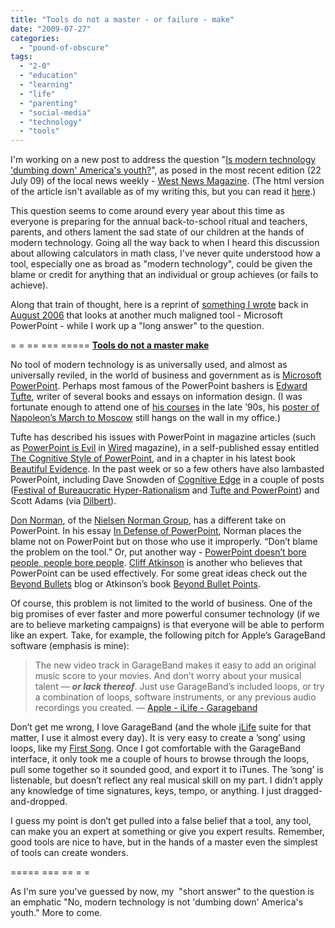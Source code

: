 ```yaml
---
title: "Tools do not a master - or failure - make"
date: "2009-07-27"
categories: 
  - "pound-of-obscure"
tags: 
  - "2-0"
  - "education"
  - "learning"
  - "life"
  - "parenting"
  - "social-media"
  - "technology"
  - "tools"
---
```


I'm working on a new post to address the question "[Is modern technology 'dumbing down' America's youth?](http://issuu.com/newsmagazinenetwork/docs/west_072209/56)", as posed in the most recent edition (22 July 09) of the local news weekly - [West News Magazine](http://www.westnewsmagazine.com). (The html version of the article isn't available as of my writing this, but you can read it [here](http://issuu.com/newsmagazinenetwork/docs/west_072209/56).)

This question seems to come around every year about this time as everyone is preparing for the annual back-to-school ritual and teachers, parents, and others lament the sad state of our children at the hands of modern technology. Going all the way back to when I heard this discussion about allowing calculators in math class, I've never quite understood how a tool, especially one as broad as "modern technology", could be given the blame or credit for anything that an individual or group achieves (or fails to achieve).

Along that train of thought, here is a reprint of [something I wrote](http://nsl.gbrettmiller.com/2006/tools-do-not-a-master-make) back in [August 2006](http://nsl.gbrettmiller.com/2006/08) that looks at another much maligned tool - Microsoft PowerPoint - while I work up a "long answer" to the question.

\= = == === ===== [**Tools do not a master make**](http://nsl.gbrettmiller.com/2006/tools-do-not-a-master-make)

No tool of modern technology is as universally used, and almost as universally reviled, in the world of business and government as is [Microsoft PowerPoint](http://www.microsoft.com/powerpoint "Microsoft Office Online: PowerPoint 2003 Home Page"). Perhaps most famous of the PowerPoint bashers is [Edward Tufte](http://www.edwardtufte.com/tufte/index "The Work of Edward Tufte and Graphics Press"), writer of several books and essays on information design. (I was fortunate enough to attend one of [his courses](http://www.edwardtufte.com/tufte/courses "Edward Tufte: Courses") in the late ’90s, his [poster of Napoleon’s March to Moscow](http://www.edwardtufte.com/tufte/posters "Edward Tufte: Posters") still hangs on the wall in my office.)

Tufte has described his issues with PowerPoint in magazine articles (such as [PowerPoint is Evil](http://wired.com/wired/archive/11.09/ppt2.html "Tufte - PowerPoint is Evil (wired.com  Sep 2003)") in [Wired](http://wired.com/ "Wired.com") magazine), in a self-published essay entitled [The Cognitive Style of PowerPoint](http://www.edwardtufte.com/tufte/powerpoint "Edward Tufte - The Cognitive Style of PowerPoint"), and in a chapter in his latest book [Beautiful Evidence](http://www.edwardtufte.com/tufte/books_be "Edward Tufte - Beautiful Evidence"). In the past week or so a few others have also lambasted PowerPoint, including Dave Snowden of [Cognitive Edge](http://www.cognitive-edge.com/ "Cognitive Edge") in a couple of posts ([Festival of Bureaucratic Hyper-Rationalism](http://www.cognitive-edge.com/2006/08/festival_of_bureaucratic_hyper.php "Dave Snowden - Festival of Bureaucratic Hyper-Rationalism") and [Tufte and PowerPoint](http://www.cognitive-edge.com/2006/08/tufte_and_powerpoint.php "Dave Snowden - Tufte and PowerPoint")) and Scott Adams (via [Dilbert](http://www.dilbert.com/comics/dilbert/archive/dilbert-20060804.html "Dilbert - 04 August 2006")).

[Don Norman](http://www.jnd.org/bio-sketch.html "Don Norman's jnd.org / press kit / biography"), of the [Nielsen Norman Group](http://nngroup.com/ "Nielsen Norman Group: usability consulting, training & user research reports"), has a different take on PowerPoint. In his essay [In Defense of PowerPoint](http://jnd.org/dn.mss/in_defense_of_powerp.html "Don Norman's jnd.org / In Defense of PowerPoint"), Norman places the blame not on PowerPoint but on those who use it improperly. “Don’t blame the problem on the tool.” Or, put another way - [PowerPoint doesn’t bore people, people bore people](http://www.google.com/search?hl=en&q=%22Powerpoint+doesn%27t+bore+people%2C+people+bore+people%22&btnG=Google+Search "Google search results"). [Cliff Atkinson](http://sociablemedia.typepad.com/about.html "About Cliff Atkinson") is another who believes that PowerPoint can be used effectively. For some great ideas check out the [Beyond Bullets](http://www.beyondbullets.com/ "beyond bullets") blog or Atkinson’s book [Beyond Bullet Points](http://www.amazon.com/exec/obidos/ASIN/0735620520/sociablemedia-20 "amazon.com - Beyond Bullet Points: Using Microsoft PowerPoint to Create Presentations That Inform, Motivate, and Inspire").

Of course, this problem is not limited to the world of business. One of the big promises of ever faster and more powerful consumer technology (if we are to believe marketing campaigns) is that everyone will be able to perform like an expert. Take, for example, the following pitch for Apple’s GarageBand software (emphasis is mine):

> The new video track in GarageBand makes it easy to add an original music score to your movies. And don’t worry about your musical talent — **_or lack thereof_**. Just use GarageBand’s included loops, or try a combination of loops, software instruments, or any previous audio recordings you created. — [Apple - iLife - Garageband](http://www.apple.com/ilife/garageband/ "Go to http://www.apple.com/ilife/garageband/")

Don’t get me wrong, I love GarageBand (and the whole [iLife](http://www.apple.com/iLife "Apple - iLife") suite for that matter, I use it almost every day). It is very easy to create a ’song’ using loops, like my [First Song](http://nsl.gbrettmiller.com/wp-content/uploads/2006/08/First%20Song.mp3). Once I got comfortable with the GarageBand interface, it only took me a couple of hours to browse through the loops, pull some together so it sounded good, and export it to iTunes. The ’song’ is listenable, but doesn’t reflect any real musical skill on my part. I didn’t apply any knowledge of time signatures, keys, tempo, or anything. I just dragged-and-dropped.

I guess my point is don’t get pulled into a false belief that a tool, any tool, can make you an expert at something or give you expert results. Remember, good tools are nice to have, but in the hands of a master even the simplest of tools can create wonders.

\===== === == = =

As I'm sure you've guessed by now, my  "short answer" to the question is an emphatic "No, modern technology is not 'dumbing down' America's youth." More to come.
